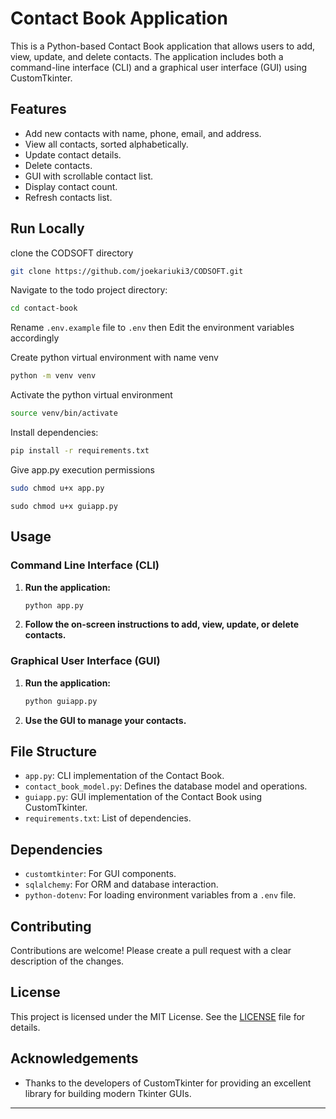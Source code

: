 # Contact Book Application

This is a Python-based Contact Book application that allows users to add, view, update, and delete contacts. The application includes both a command-line interface (CLI) and a graphical user interface (GUI) using CustomTkinter.

## Features

- Add new contacts with name, phone, email, and address.
- View all contacts, sorted alphabetically.
- Update contact details.
- Delete contacts.
- GUI with scrollable contact list.
- Display contact count.
- Refresh contacts list.

## **Run Locally**

clone the CODSOFT directory

```bash
git clone https://github.com/joekariuki3/CODSOFT.git
```

Navigate to the todo project directory:

```bash
cd contact-book
```

Rename `.env.example` file to `.env` then Edit the environment variables accordingly

Create python virtual environment with name venv

```bash
python -m venv venv
```

Activate the python virtual environment

```bash
source venv/bin/activate
```

Install dependencies:

```bash
pip install -r requirements.txt
```

Give app.py execution permissions

```bash
sudo chmod u+x app.py
```

```
sudo chmod u+x guiapp.py
```

## Usage

### Command Line Interface (CLI)

1. **Run the application:**

   ```bash
   python app.py
   ```

2. **Follow the on-screen instructions to add, view, update, or delete contacts.**

### Graphical User Interface (GUI)

1. **Run the application:**

   ```bash
   python guiapp.py
   ```

2. **Use the GUI to manage your contacts.**

## File Structure

- `app.py`: CLI implementation of the Contact Book.
- `contact_book_model.py`: Defines the database model and operations.
- `guiapp.py`: GUI implementation of the Contact Book using CustomTkinter.
- `requirements.txt`: List of dependencies.

## Dependencies

- `customtkinter`: For GUI components.
- `sqlalchemy`: For ORM and database interaction.
- `python-dotenv`: For loading environment variables from a `.env` file.

## Contributing

Contributions are welcome! Please create a pull request with a clear description of the changes.

## License

This project is licensed under the MIT License. See the [LICENSE](LICENSE) file for details.

## Acknowledgements

- Thanks to the developers of CustomTkinter for providing an excellent library for building modern Tkinter GUIs.

---
